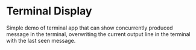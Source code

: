# Terminal Display

Simple demo of terminal app that can show concurrently produced message in the terminal,
overwriting the current output line in the terminal with the last seen message.
